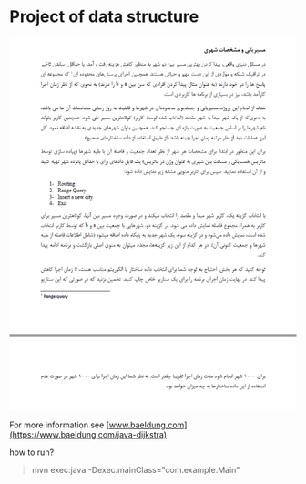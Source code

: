# Project of data structure
![project](Screenshot%20(53).png)

For more information see [www.baeldung.com](https://www.baeldung.com/java-dijkstra)

how to run?
> mvn exec:java -Dexec.mainClass="com.example.Main"
